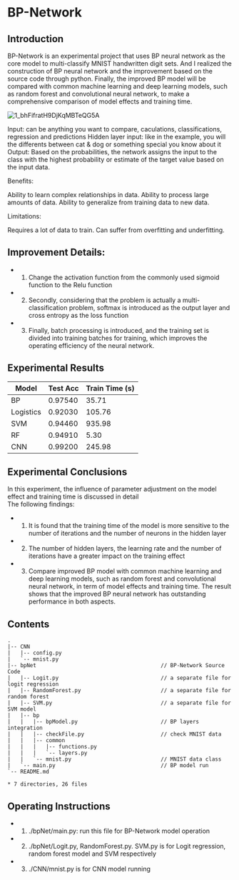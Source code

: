 # BP-Network

## Introduction

BP-Network is an experimental project that uses BP neural network as the core model to multi-classify MNIST handwritten digit sets. And I realized the construction of BP neural network and the improvement based on the source code through python.
Finally, the improved BP model will be compared with common machine learning and deep learning models, such as random forest and convolutional neural network, to make a comprehensive comparison of model effects and training time.

![1_bhFifratH9DjKqMBTeQG5A](https://github.com/lamthienphuc/Classification-BP-neural-network/assets/130354234/b832eb05-240a-48a3-9530-14b42c5334a1)

Input: can be anything you want to compare, caculations, classifications, regression and predictions
Hidden layer input: like in the example, you will the differents between cat & dog or something special you know about it
Output: Based on the probabilities, the network assigns the input to the class with the highest probability or estimate of the target value based on the input data.

Benefits:

Ability to learn complex relationships in data.
Ability to process large amounts of data.
Ability to generalize from training data to new data.

Limitations:

Requires a lot of data to train.
Can suffer from overfitting and underfitting.
## Improvement Details:

- 1. Change the activation function from the commonly used sigmoid function to the Relu function<br>
- 2. Secondly, considering that the problem is actually a multi-classification problem, softmax is introduced as the output layer and cross entropy as the loss function<br>
- 3. Finally, batch processing is introduced, and the training set is divided into training batches for training, which improves the operating efficiency of the neural network.<br>

## Experimental Results

| Model | Test Acc | Train Time (s)|
| ------ | ------ | ------ |
| BP | 0.97540 | 35.71 |
| Logistics | 0.92030 | 105.76 |
| SVM | 0.94460 | 935.98 |
| RF | 0.94910 | 5.30 |
| CNN | 0.99200 | 245.98 |

## Experimental Conclusions

In this experiment, the influence of parameter adjustment on the model effect and training time is discussed in detail<br>
The following findings:<br>
- 1. It is found that the training time of the model is more sensitive to the number of iterations and the number of neurons in the hidden layer<br>
- 2. The number of hidden layers, the learning rate and the number of iterations have a greater impact on the training effect<br>
- 3. Compare improved BP model with common machine learning and deep learning models, such as random forest and convolutional neural network, in term of model effects and training time. The result shows that the improved BP neural network has outstanding performance in both aspects. <br>

## Contents
```
.
|-- CNN
|   |-- config.py 							     
|   `-- mnist.py    							
|-- bpNet                                       // BP-Network Source Code
|   |-- Logit.py                                // a separate file for logit regression
|   |-- RandomForest.py                         // a separate file for random forest 
|   |-- SVM.py                                  // a separate file for SVM model
|   |-- bp
|   |   |-- bpModel.py                          // BP layers integration 
|   |   |-- checkFile.py                        // check MNIST data 
|   |   |-- common                              
|   |   |   |-- functions.py                   
|   |   |   `-- layers.py
|   |   `-- mnist.py                            // MNIST data class
|   `-- main.py                                 // BP model run
`-- README.md 

* 7 directories, 26 files 
```
## Operating Instructions

- 1. ./bpNet/main.py: run this file for BP-Network model operation
- 2. ./bpNet/Logit.py, RandomForest.py. SVM.py is for Logit regression, random forest model and SVM respectively
- 3. ./CNN/mnist.py is for CNN model running
